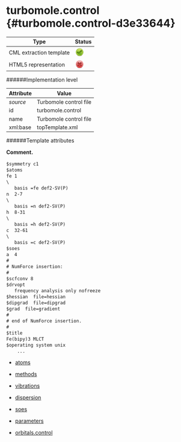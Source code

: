 # turbomole.control {#turbomole.control-d3e33644}


| Type                                                                                                                                                | Status                                                                                                                                              |
|----|----|
| CML extraction template                                                                                                                             | ![](/imgs/Total.png)                                                                                                                                |
| HTML5 representation                                                                                                                                | ![](/imgs/None.png)                                                                                                                                 |

######Implementation level

| Attribute                                                                                                                                           | Value                                                                                                                                               |
|----|----|
| *source*                                                                                                                                            | Turbomole control file                                                                                                                              |
| id                                                                                                                                                  | turbomole.control                                                                                                                                   |
| name                                                                                                                                                | Turbomole control file                                                                                                                              |
| xml:base                                                                                                                                            | topTemplate.xml                                                                                                                                     |

######Template attributes

**Comment.**

           
    $symmetry c1
    $atoms
    fe 1                                                                           \
       basis =fe def2-SV(P)
    n  2-7                                                                         \
       basis =n def2-SV(P)
    h  8-31                                                                        \
       basis =h def2-SV(P)
    c  32-61                                                                       \
       basis =c def2-SV(P)
    $soes
    a  4
    #
    # NumForce insertion:
    #
    $scfconv 8
    $drvopt
       frequency analysis only nofreeze
    $hessian  file=hessian
    $dipgrad  file=dipgrad
    $grad  file=gradient
    #
    # end of NumForce insertion.
    #
    $title
    Fe(bipy)3 MLCT
    $operating system unix
        ...
            
        

-   [atoms](/out/md/cml/turbomole_log/atoms-d3e33651.md)

<!-- -->

-   [methods](/out/md/cml/turbomole_log/methods-d3e33811.md)

<!-- -->

-   [vibrations](/out/md/cml/turbomole_log/vibrations-d3e33857.md)

<!-- -->

-   [dispersion](/out/md/cml/turbomole_log/dispersion-d3e33956.md)

<!-- -->

-   [soes](/out/md/cml/turbomole_log/soes-d3e33978.md)

<!-- -->

-   [parameters](/out/md/cml/turbomole_log/parameters-d3e34038.md)

<!-- -->

-   [orbitals.control](/out/md/cml/turbomole_log/orbitals.control-d3e34157.md)


